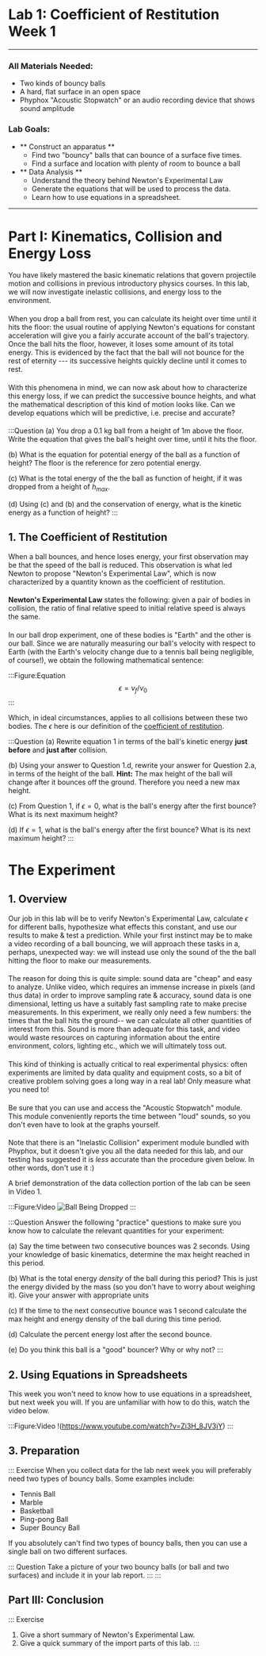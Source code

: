# Lab 1: Coefficient of Restitution Week 1
---
### All Materials Needed:
- Two kinds of bouncy balls
- A hard, flat surface in an open space
- Phyphox "Acoustic Stopwatch" or an audio recording device that shows sound amplitude

### Lab Goals:
- ** Construct an apparatus **
	- Find two "bouncy" balls that can bounce of a surface five times.
	- Find a surface and location with plenty of room to bounce a ball
- ** Data Analysis **
	- Understand the theory behind Newton's Experimental Law
	- Generate the equations that will be used to process the data.
	- Learn how to use equations in a spreadsheet.

---

# Part I: Kinematics, Collision and Energy Loss

You have likely mastered the basic kinematic relations that govern projectile motion and collisions in previous introductory physics courses. In this lab, we will now investigate inelastic collisions, and energy loss to the environment.

####
When you drop a ball from rest, you can calculate its height over time until it hits the floor: the usual routine of applying Newton's equations for constant acceleration will give you a fairly accurate account of the ball's trajectory. Once the ball hits the floor, however, it loses some amount of its total energy. This is evidenced by the fact that the ball will not bounce for the rest of eternity --- its successive heights quickly decline until it comes to rest.

####
With this phenomena in mind, we can now ask about how to characterize this energy loss, if we can predict the successive bounce heights, and what the mathematical description of this kind of motion looks like. Can we develop equations which will be predictive, i.e. precise and accurate?

####

:::Question
(a) You drop a 0.1 kg ball from a height of 1m above the floor. Write the equation that gives the ball's height over time, until it hits the floor. 

(b) What is the equation for potential energy of the ball as a function of height? The floor is the reference for zero potential energy.

(c) What is the total energy of the the ball as function of height, if it was dropped from a height of $h_{max}$.

(d) Using (c) and (b) and the conservation of energy, what is the kinetic energy as a function of height?
:::

####
## 1. The Coefficient of Restitution
When a ball bounces, and hence loses energy, your first observation may be that the speed of the ball is reduced. This observation is what led Newton to propose "Newton's Experimental Law", which is now characterized by a quantity known as the coefficient of restitution. 

####

**Newton's Experimental Law** states the following:  given a pair of bodies in collision, the ratio of final relative speed to initial relative speed is always the same.
####

In our ball drop experiment, one of these bodies is "Earth" and the other is our ball. Since we are naturally measuring our ball's velocity with respect to Earth (with the Earth's velocity change due to a tennis ball being negligible, of course!), we obtain the following mathematical sentence:

:::Figure:Equation
$$
\epsilon = v_f/v_0
$$
:::

Which, in ideal circumstances, applies to all collisions between these two bodies. The $\epsilon$ here is our definition of the [coefficient of restitution](https://en.wikipedia.org/wiki/Coefficient_of_restitution). 

:::Question
(a) Rewrite equation 1 in terms of the ball's kinetic energy **just before** and **just after** collision.

(b) Using your answer to Question 1.d, rewrite your answer for Question 2.a, in terms of the height of the ball. **Hint:** The max height of the ball will change after it bounces off the ground. Therefore you need a new max height.

(c) From Question 1, if $\epsilon=0$, what is the ball's energy after the first bounce? What is its next maximum height?

(d) If $\epsilon=1$, what is the ball's energy after the first bounce? What is its next maximum height?
:::

# The Experiment
## 1. Overview
Our job in this lab will be to verify Newton's Experimental Law, calculate $\epsilon$ for different balls, hypothesize what effects this constant, and use our results to make & test a prediction. While your first instinct may be to make a video recording of a ball bouncing, we will approach these tasks in a, perhaps, unexpected way: we will instead use only the sound of the the ball hitting the floor to make our measurements.

####
The reason for doing this is quite simple: sound data are "cheap" and easy to analyze. Unlike video, which requires an immense increase in pixels (and thus data) in order to improve sampling rate & accuracy, sound data is one dimensional, letting us have a suitably fast sampling rate to make precise measurements. In this experiment, we really only need a few numbers: the times that the ball hits the ground-- we can calculate all other quantities of interest from this. Sound is more than adequate for this task, and video would waste resources on capturing information about the entire environment, colors, lighting etc., which we will ultimately toss out.

####

This kind of thinking is actually critical to real experimental physics: often experiments are limited by data quality and equipment costs, so a bit of creative problem solving goes a long way in a real lab! Only measure what you need to!

####
Be sure that you can use and access the "Acoustic Stopwatch" module. This module conveniently reports the time between "loud" sounds, so you don't even have to look at the graphs yourself. 

####

Note that there is an "Inelastic Collision" experiment module bundled with Phyphox, but it doesn't give you all the data needed for this lab, and our testing has suggested it is *less* accurate than the procedure given below. In other words, don't use it :)

A brief demonstration of the data collection portion of the lab can be seen in Video 1. 

:::Figure:Video
![Ball Being Dropped](imgs/droppingball.gif)
:::

:::Question
Answer the following "practice" questions to make sure you know how to calculate the relevant quantities for your experiment:

(a) Say the time between two consecutive bounces was 2 seconds. Using your knowledge of basic kinematics, determine the max height reached in this period. 

(b) What is the total energy *density* of the ball during this period? This is just the energy divided by the mass (so you don't have to worry about weighing it). Give your answer with appropriate units

(c) If the time to the next consecutive bounce was 1 second calculate the max height and energy density of the ball during this time period.

(d) Calculate the percent energy lost after the second bounce.

(e) Do you think this ball is a "good" bouncer? Why or why not?
:::

## 2. Using Equations in Spreadsheets

This week you won't need to know how to use equations in a spreadsheet, but next week you will. If you are unfamiliar with how to do this, watch the video below.

:::Figure:Video
!(https://www.youtube.com/watch?v=Zi3H_8JV3jY)
:::


## 3. Preparation

::: Exercise
When you collect data for the lab next week you will preferably need two types of bouncy balls. Some examples include:

- Tennis Ball
- Marble
- Basketball
- Ping-pong Ball
- Super Bouncy Ball

If you absolutely can't find two types of bouncy balls, then you can use a single ball on two different surfaces.

::: Question
Take a picture of your two bouncy balls (or ball and two surfaces) and include it in your lab report.
:::
:::

## Part III: Conclusion

::: Exercise
1. Give a short summary of Newton's Experimental Law. 
2. Give a quick summary of the import parts of this lab.
:::
